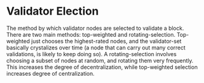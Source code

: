 # Validator Election

The method by which validator nodes are selected to validate a block.
There are two main methods: top-weighted and rotating-selection.
Top-weighted just chooses the highest-rated nodes, and the validator-set basically
crystalizes over time (a node that can carry out many correct validations,
is likely to keep doing so). A rotating-selection involves choosing a subset of nodes
at random, and rotating them very frequently. This increases the degree of
decentralization, while top-weighted selection increases degree of centralization.